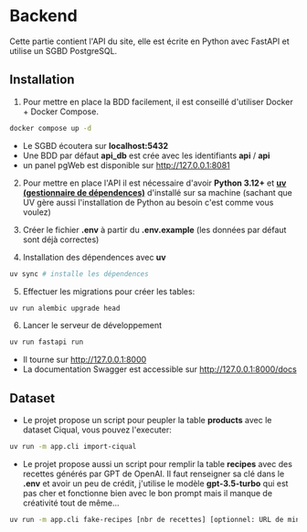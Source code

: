 # Backend

Cette partie contient l'API du site, elle est écrite en Python avec FastAPI et utilise un SGBD PostgreSQL.

## Installation

1) Pour mettre en place la BDD facilement, il est conseillé d'utiliser Docker + Docker Compose.
```bash
docker compose up -d 
```

- Le SGBD écoutera sur **localhost:5432**
- Une BDD par défaut **api_db** est crée avec les identifiants **api** / **api**
- un panel pgWeb est disponible sur http://127.0.0.1:8081

2) Pour mettre en place l'API il est nécessaire d'avoir **Python 3.12+** et [**uv (gestionnaire de dépendences)**](https://github.com/astral-sh/uv) d'installé sur sa machine
   (sachant que UV gère aussi l'installation de Python au besoin c'est comme vous voulez)

3) Créer le fichier **.env** à partir du **.env.example** (les données par défaut sont déjà correctes)
4) Installation des dépendences avec **uv**
```bash
uv sync # installe les dépendences
```

5) Effectuer les migrations pour créer les tables:
```bash
uv run alembic upgrade head
```

6) Lancer le serveur de développement
```bash
uv run fastapi run
```

- Il tourne sur http://127.0.0.1:8000 
- La documentation Swagger est accessible sur http://127.0.0.1:8000/docs

## Dataset

- Le projet propose un script pour peupler la table **products** avec le dataset Ciqual, vous pouvez l'executer:

```bash
uv run -m app.cli import-ciqual
```

- Le projet propose aussi un script pour remplir la table **recipes** avec des recettes générés par GPT de OpenAI.
Il faut renseigner sa clé dans le **.env** et avoir un peu de crédit, j'utilise le modèle **gpt-3.5-turbo** 
qui est pas cher et fonctionne bien avec le bon prompt mais il manque de créativité tout de même...

```bash
uv run -m app.cli fake-recipes [nbr de recettes] [optionnel: URL de miniature par défaut rien]
```